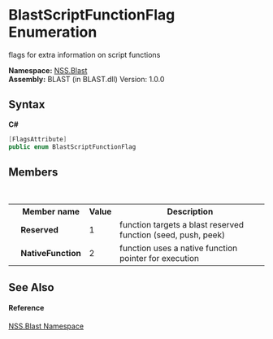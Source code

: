 # BlastScriptFunctionFlag Enumeration
 

flags for extra information on script functions

**Namespace:**&nbsp;<a href="N_NSS_Blast">NSS.Blast</a><br />**Assembly:**&nbsp;BLAST (in BLAST.dll) Version: 1.0.0

## Syntax

**C#**<br />
``` C#
[FlagsAttribute]
public enum BlastScriptFunctionFlag
```


## Members
&nbsp;<table><tr><th></th><th>Member name</th><th>Value</th><th>Description</th></tr><tr><td /><td target="F:NSS.Blast.BlastScriptFunctionFlag.Reserved">**Reserved**</td><td>1</td><td>function targets a blast reserved function (seed, push, peek)</td></tr><tr><td /><td target="F:NSS.Blast.BlastScriptFunctionFlag.NativeFunction">**NativeFunction**</td><td>2</td><td>function uses a native function pointer for execution</td></tr></table>

## See Also


#### Reference
<a href="N_NSS_Blast">NSS.Blast Namespace</a><br />